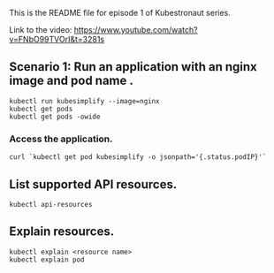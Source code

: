 This is the README file for episode 1 of Kubestronaut series.

Link to the video: https://www.youtube.com/watch?v=FNbO99TVOrI&t=3281s

## Scenario 1: Run an application with an nginx image and pod name <your name>.

```
kubectl run kubesimplify --image=nginx
kubectl get pods
kubectl get pods -owide
```
### Access the application.

```
curl `kubectl get pod kubesimplify -o jsonpath='{.status.podIP}'`
```

## List supported API resources.
```
kubectl api-resources
```

## Explain resources.
```
kubectl explain <resource name>
kubectl explain pod
```
